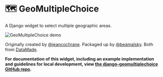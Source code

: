 # 🗺 GeoMultipleChoice

A Django widget to select multiple geographic areas.

![GeoMultipleChoice demo](https://raw.githubusercontent.com/datamade/django-geomultiplechoice/master/images/just-spaces.gif)

Originally created by [@jeancochrane](https://github.com/jeancochrane). Packaged up by [@beamalsky](https://github.com/beamalsky). Both from [DataMade](https://datamade.us/).

**For documentation of this widget, including an example implementation and guidelines for local development, view [the django-geomultiplechoice GitHub repo](https://github.com/datamade/django-geomultiplechoice).**
